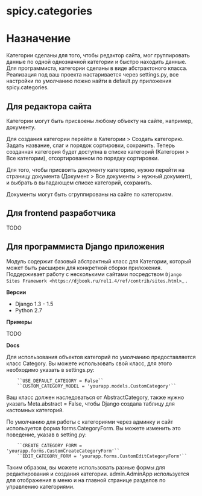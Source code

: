 spicy.categories
================

Назначение
==========

Категории сделаны для того, чтобы редактор сайта, мог группировать данные по
одной однозначной категории и быстро находить данные. Для программиста, категории
сделаны  в виде абстрактоного класса. Реализация под ваш проекта настаривается через settings.py,
все настройки по умолчанию пожно найти в default.py приложения spicy.categories.

Для редактора сайта
-------------------

Категории могут быть присвоены любому объекту на сайте, например, документу.

Для создания категории перейти в Категории > Создать категорию. Задать название, слаг и порядок сортировки, сохранить. Теперь созданная категория будет доступна в списке категорий (Категории > Все категории), отсортированном по порядку сортировки.

Для того, чтобы присвоить документу категорию, нужно перейти на страницу документа (Документ > Все документы > нужный документ), и выбрать в выпадающем списке категорий, сохранить.

Документы могут быть сгруппированы на сайте по категориям.

Для frontend разработчика
-------------------------

TODO

Для программиста Django приложения
----------------------------------

Модуль содержит базовый абстрактный класс для Категории, который может быть расширен для конкретной сборки приложения. Поддерживает работу с несколькими сайтами посредством `Django Sites Framework <https://djbook.ru/rel1.4/ref/contrib/sites.html>`_ .

**Версии**
- Django 1.3 - 1.5
- Python 2.7

**Примеры**

TODO


**Docs**

Для использования объектов категорий по умолчанию предоставляется класс Category. Вы можете использовать свой класс, для этого необходимо указать в settings.py:

        ``USE_DEFAULT_CATEGORY = False``
        ``CUSTOM_CATEGORY_MODEL = 'yourapp.models.CustomCategory'``

Ваш класс должен наследоваться от AbstractCategory, также нужно указать Meta.abstract = False, чтобы Django создала таблицу для кастомных категорий.

По умолчанию для работы с категориями через админку и сайт используется форма forms.CategoryForm. Вы можете изменить это поведение, указав в setting.py:

        ``CREATE_CATEGORY_FORM = 'yourapp.forms.CustomCreateCategoryForm'``
        ``EDIT_CATEGORY_FORM = 'yourapp.forms.CustomEditCategoryForm'``

Таким образом, вы можете использовать разные формы для редактирования и создания категории.
admin.AdminApp используется для отображения в меню и на главной странице разделов по управлению категориями.
